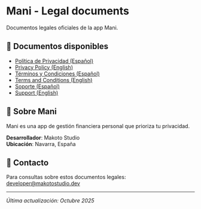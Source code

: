 # Mani - Legal documents

Documentos legales oficiales de la app Mani.

## 📄 Documentos disponibles

- [Política de Privacidad (Español)](https://javiertorne.github.io/mani-docs/politica-privacidad-mani.html)
- [Privacy Policy (English)](https://javiertorne.github.io/mani-docs/privacy-policy-mani.html)
- [Términos y Condiciones (Español)](https://javiertorne.github.io/mani-docs/terminos-condiciones-mani.html)
- [Terms and Conditions (English)](https://javiertorne.github.io/mani-docs/terms-conditions-mani.html)
- [Soporte (Español)](https://javiertorne.github.io/mani-docs/soporte-mani.html)
- [Support (English)](https://javiertorne.github.io/mani-docs/support-mani.html)

## 📱 Sobre Mani

Mani es una app de gestión financiera personal que prioriza tu privacidad.

**Desarrollador**: Makoto Studio  
**Ubicación**: Navarra, España

## 📮 Contacto

Para consultas sobre estos documentos legales: developer@makotostudio.dev

---

*Última actualización: Octubre 2025*
